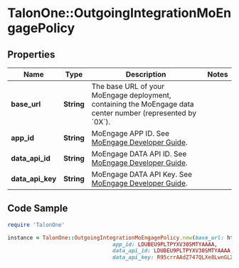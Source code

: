 # TalonOne::OutgoingIntegrationMoEngagePolicy

## Properties

Name | Type | Description | Notes
------------ | ------------- | ------------- | -------------
**base_url** | **String** | The base URL of your MoEngage deployment, containing the MoEngage data center number (represented by &#x60;0X&#x60;). | 
**app_id** | **String** | MoEngage APP ID. See [MoEngage Developer Guide](https://developers.moengage.com/hc/en-us/articles/4404674776724-Overview). | 
**data_api_id** | **String** | MoEngage DATA API ID. See [MoEngage Developer Guide](https://developers.moengage.com/hc/en-us/articles/4404674776724-Overview). | 
**data_api_key** | **String** | MoEngage DATA API Key. See [MoEngage Developer Guide](https://developers.moengage.com/hc/en-us/articles/4404674776724-Overview). | 

## Code Sample

```ruby
require 'TalonOne'

instance = TalonOne::OutgoingIntegrationMoEngagePolicy.new(base_url: https://api-01.moengage.com,
                                 app_id: LDUBEU9PLTPYXV30SMTYAAAA,
                                 data_api_id: LDUBEU9PLTPYXV30SMTYAAAA,
                                 data_api_key: R95crrAAdZ747QLXe8LwnGLX)
```


